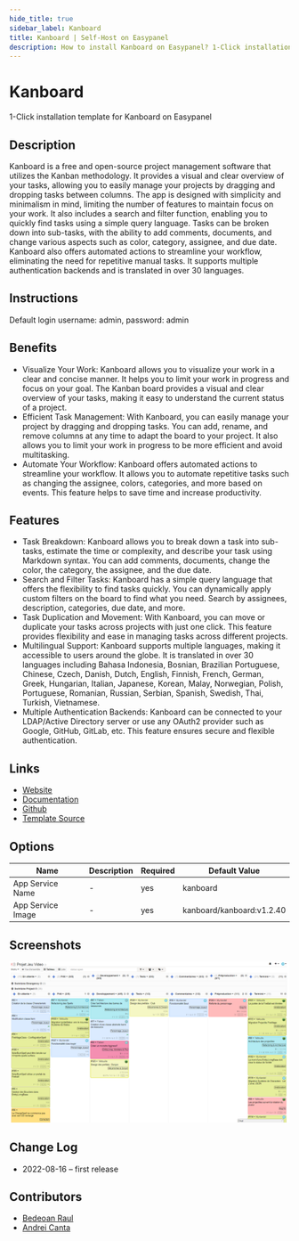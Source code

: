 ```yaml
---
hide_title: true
sidebar_label: Kanboard
title: Kanboard | Self-Host on Easypanel
description: How to install Kanboard on Easypanel? 1-Click installation template for Kanboard on Easypanel
---
```


<!-- generated -->

# Kanboard

1-Click installation template for Kanboard on Easypanel

## Description

Kanboard is a free and open-source project management software that utilizes the Kanban methodology. It provides a visual and clear overview of your tasks, allowing you to easily manage your projects by dragging and dropping tasks between columns. The app is designed with simplicity and minimalism in mind, limiting the number of features to maintain focus on your work. It also includes a search and filter function, enabling you to quickly find tasks using a simple query language. Tasks can be broken down into sub-tasks, with the ability to add comments, documents, and change various aspects such as color, category, assignee, and due date. Kanboard also offers automated actions to streamline your workflow, eliminating the need for repetitive manual tasks. It supports multiple authentication backends and is translated in over 30 languages.

## Instructions

Default login username: admin, password: admin

## Benefits

- Visualize Your Work: Kanboard allows you to visualize your work in a clear and concise manner. It helps you to limit your work in progress and focus on your goal. The Kanban board provides a visual and clear overview of your tasks, making it easy to understand the current status of a project.
- Efficient Task Management: With Kanboard, you can easily manage your project by dragging and dropping tasks. You can add, rename, and remove columns at any time to adapt the board to your project. It also allows you to limit your work in progress to be more efficient and avoid multitasking.
- Automate Your Workflow: Kanboard offers automated actions to streamline your workflow. It allows you to automate repetitive tasks such as changing the assignee, colors, categories, and more based on events. This feature helps to save time and increase productivity.

## Features

- Task Breakdown: Kanboard allows you to break down a task into sub-tasks, estimate the time or complexity, and describe your task using Markdown syntax. You can add comments, documents, change the color, the category, the assignee, and the due date.
- Search and Filter Tasks: Kanboard has a simple query language that offers the flexibility to find tasks quickly. You can dynamically apply custom filters on the board to find what you need. Search by assignees, description, categories, due date, and more.
- Task Duplication and Movement: With Kanboard, you can move or duplicate your tasks across projects with just one click. This feature provides flexibility and ease in managing tasks across different projects.
- Multilingual Support: Kanboard supports multiple languages, making it accessible to users around the globe. It is translated in over 30 languages including Bahasa Indonesia, Bosnian, Brazilian Portuguese, Chinese, Czech, Danish, Dutch, English, Finnish, French, German, Greek, Hungarian, Italian, Japanese, Korean, Malay, Norwegian, Polish, Portuguese, Romanian, Russian, Serbian, Spanish, Swedish, Thai, Turkish, Vietnamese.
- Multiple Authentication Backends: Kanboard can be connected to your LDAP/Active Directory server or use any OAuth2 provider such as Google, GitHub, GitLab, etc. This feature ensures secure and flexible authentication.

## Links

- [Website](https://kanboard.org/)
- [Documentation](https://docs.kanboard.org/en/latest/)
- [Github](https://github.com/kanboard/kanboard)
- [Template Source](https://github.com/easypanel-io/templates/tree/main/templates/kanboard)

## Options

Name | Description | Required | Default Value
-|-|-|-
App Service Name | - | yes | kanboard
App Service Image | - | yes | kanboard/kanboard:v1.2.40

## Screenshots

![Kanboard Screenshot](./assets/screenshot.png)

## Change Log

- 2022-08-16 – first release

## Contributors

- [Bedeoan Raul](https://github.com/bedeoan)
- [Andrei Canta](https://github.com/deiucanta)
